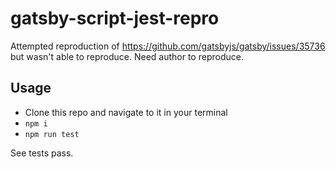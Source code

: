 # gatsby-script-jest-repro

Attempted reproduction of https://github.com/gatsbyjs/gatsby/issues/35736 but wasn't able to reproduce. Need author to reproduce.

## Usage

- Clone this repo and navigate to it in your terminal
- `npm i`
- `npm run test`

See tests pass.
